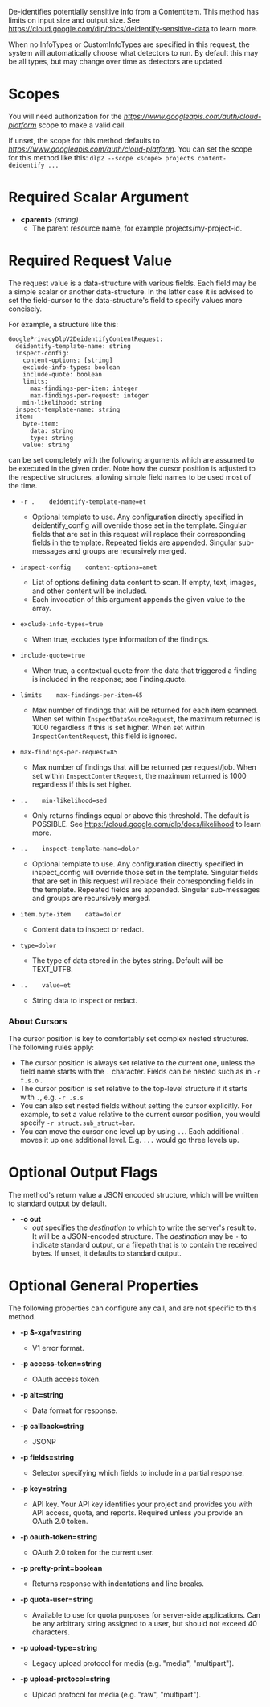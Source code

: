 De-identifies potentially sensitive info from a ContentItem.
This method has limits on input size and output size.
See https://cloud.google.com/dlp/docs/deidentify-sensitive-data to
learn more.

When no InfoTypes or CustomInfoTypes are specified in this request, the
system will automatically choose what detectors to run. By default this may
be all types, but may change over time as detectors are updated.
# Scopes

You will need authorization for the *https://www.googleapis.com/auth/cloud-platform* scope to make a valid call.

If unset, the scope for this method defaults to *https://www.googleapis.com/auth/cloud-platform*.
You can set the scope for this method like this: `dlp2 --scope <scope> projects content-deidentify ...`
# Required Scalar Argument
* **&lt;parent&gt;** *(string)*
    - The parent resource name, for example projects/my-project-id.
# Required Request Value

The request value is a data-structure with various fields. Each field may be a simple scalar or another data-structure.
In the latter case it is advised to set the field-cursor to the data-structure's field to specify values more concisely.

For example, a structure like this:
```
GooglePrivacyDlpV2DeidentifyContentRequest:
  deidentify-template-name: string
  inspect-config:
    content-options: [string]
    exclude-info-types: boolean
    include-quote: boolean
    limits:
      max-findings-per-item: integer
      max-findings-per-request: integer
    min-likelihood: string
  inspect-template-name: string
  item:
    byte-item:
      data: string
      type: string
    value: string

```

can be set completely with the following arguments which are assumed to be executed in the given order. Note how the cursor position is adjusted to the respective structures, allowing simple field names to be used most of the time.

* `-r .    deidentify-template-name=et`
    - Optional template to use. Any configuration directly specified in
        deidentify_config will override those set in the template. Singular fields
        that are set in this request will replace their corresponding fields in the
        template. Repeated fields are appended. Singular sub-messages and groups
        are recursively merged.
* `inspect-config    content-options=amet`
    - List of options defining data content to scan.
        If empty, text, images, and other content will be included.
    - Each invocation of this argument appends the given value to the array.
* `exclude-info-types=true`
    - When true, excludes type information of the findings.
* `include-quote=true`
    - When true, a contextual quote from the data that triggered a finding is
        included in the response; see Finding.quote.
* `limits    max-findings-per-item=65`
    - Max number of findings that will be returned for each item scanned.
        When set within `InspectDataSourceRequest`,
        the maximum returned is 1000 regardless if this is set higher.
        When set within `InspectContentRequest`, this field is ignored.
* `max-findings-per-request=85`
    - Max number of findings that will be returned per request/job.
        When set within `InspectContentRequest`, the maximum returned is 1000
        regardless if this is set higher.

* `..    min-likelihood=sed`
    - Only returns findings equal or above this threshold. The default is
        POSSIBLE.
        See https://cloud.google.com/dlp/docs/likelihood to learn more.

* `..    inspect-template-name=dolor`
    - Optional template to use. Any configuration directly specified in
        inspect_config will override those set in the template. Singular fields
        that are set in this request will replace their corresponding fields in the
        template. Repeated fields are appended. Singular sub-messages and groups
        are recursively merged.
* `item.byte-item    data=dolor`
    - Content data to inspect or redact.
* `type=dolor`
    - The type of data stored in the bytes string. Default will be TEXT_UTF8.

* `..    value=et`
    - String data to inspect or redact.



### About Cursors

The cursor position is key to comfortably set complex nested structures. The following rules apply:

* The cursor position is always set relative to the current one, unless the field name starts with the `.` character. Fields can be nested such as in `-r f.s.o` .
* The cursor position is set relative to the top-level structure if it starts with `.`, e.g. `-r .s.s`
* You can also set nested fields without setting the cursor explicitly. For example, to set a value relative to the current cursor position, you would specify `-r struct.sub_struct=bar`.
* You can move the cursor one level up by using `..`. Each additional `.` moves it up one additional level. E.g. `...` would go three levels up.


# Optional Output Flags

The method's return value a JSON encoded structure, which will be written to standard output by default.

* **-o out**
    - *out* specifies the *destination* to which to write the server's result to.
      It will be a JSON-encoded structure.
      The *destination* may be `-` to indicate standard output, or a filepath that is to contain the received bytes.
      If unset, it defaults to standard output.
# Optional General Properties

The following properties can configure any call, and are not specific to this method.

* **-p $-xgafv=string**
    - V1 error format.

* **-p access-token=string**
    - OAuth access token.

* **-p alt=string**
    - Data format for response.

* **-p callback=string**
    - JSONP

* **-p fields=string**
    - Selector specifying which fields to include in a partial response.

* **-p key=string**
    - API key. Your API key identifies your project and provides you with API access, quota, and reports. Required unless you provide an OAuth 2.0 token.

* **-p oauth-token=string**
    - OAuth 2.0 token for the current user.

* **-p pretty-print=boolean**
    - Returns response with indentations and line breaks.

* **-p quota-user=string**
    - Available to use for quota purposes for server-side applications. Can be any arbitrary string assigned to a user, but should not exceed 40 characters.

* **-p upload-type=string**
    - Legacy upload protocol for media (e.g. &#34;media&#34;, &#34;multipart&#34;).

* **-p upload-protocol=string**
    - Upload protocol for media (e.g. &#34;raw&#34;, &#34;multipart&#34;).
